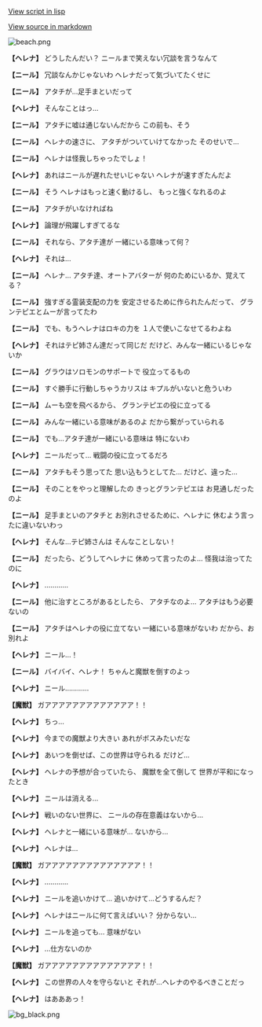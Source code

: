 [View script in lisp](../scripts/202282091.txt)

[View source in markdown](202282091.md)

![beach.png](../images/backgrounds/beach.png)

**【ヘレナ】**
どうしたんだい？
ニールまで笑えない冗談を言うなんて

**【ニール】**
冗談なんかじゃないわ
ヘレナだって気づいてたくせに

**【ニール】**
アタチが…足手まといだって

**【ヘレナ】**
そんなことはっ…

**【ニール】**
アタチに嘘は通じないんだから
この前も、そう

**【ニール】**
ヘレナの速さに、
アタチがついていけてなかった
そのせいで…

**【ニール】**
ヘレナは怪我しちゃったでしょ！

**【ヘレナ】**
あれはニールが遅れたせいじゃない
ヘレナが速すぎたんだよ

**【ニール】**
そう
ヘレナはもっと速く動けるし、
もっと強くなれるのよ

**【ニール】**
アタチがいなければね

**【ヘレナ】**
論理が飛躍しすぎてるな

**【ニール】**
それなら、アタチ達が
一緒にいる意味って何？

**【ヘレナ】**
それは…

**【ニール】**
ヘレナ…
アタチ達、オートアバターが
何のためにいるか、覚えてる？

**【ニール】**
強すぎる霊装支配の力を
安定させるために作られたんだって、
グランテピエとムーが言ってたわ

**【ニール】**
でも、もうヘレナはロキの力を
１人で使いこなせてるわよね

**【ヘレナ】**
それはテピ姉さん達だって同じだ
だけど、みんな一緒にいるじゃないか

**【ニール】**
グラウはソロモンのサポートで
役立ってるもの

**【ニール】**
すぐ勝手に行動しちゃうカリスは
キプルがいないと危ういわ

**【ニール】**
ムーも空を飛べるから、
グランテピエの役に立ってる

**【ニール】**
みんな一緒にいる意味があるのよ
だから繋がっていられる

**【ニール】**
でも…アタチ達が一緒にいる意味は
特にないわ

**【ヘレナ】**
ニールだって…
戦闘の役に立ってるだろ

**【ニール】**
アタチもそう思ってた
思い込もうとしてた…
だけど、違った…

**【ニール】**
そのことをやっと理解したの
きっとグランテピエは
お見通しだったのよ

**【ニール】**
足手まといのアタチと
お別れさせるために、ヘレナに
休むよう言ったに違いないわっ

**【ヘレナ】**
そんな…テピ姉さんは
そんなことしない！

**【ニール】**
だったら、どうしてヘレナに
休めって言ったのよ…
怪我は治ってたのに

**【ヘレナ】**
…………

**【ニール】**
他に治すところがあるとしたら、
アタチなのよ…
アタチはもう必要ないの

**【ニール】**
アタチはヘレナの役に立てない
一緒にいる意味がないわ
だから、お別れよ

**【ヘレナ】**
ニール…！

**【ニール】**
バイバイ、ヘレナ！
ちゃんと魔獣を倒すのよっ

**【ヘレナ】**
ニール…………

**【魔獣】**
ガアアアアアアアアアアアアア！！

**【ヘレナ】**
ちっ…

**【ヘレナ】**
今までの魔獣より大きい
あれがボスみたいだな

**【ヘレナ】**
あいつを倒せば、この世界は守られる
だけど…

**【ヘレナ】**
ヘレナの予想が合っていたら、
魔獣を全て倒して
世界が平和になったとき

**【ヘレナ】**
ニールは消える…

**【ヘレナ】**
戦いのない世界に、
ニールの存在意義はないから…

**【ヘレナ】**
ヘレナと一緒にいる意味が…
ないから…

**【ヘレナ】**
ヘレナは…

**【魔獣】**
ガアアアアアアアアアアアアアア！！

**【ヘレナ】**
…………

**【ヘレナ】**
ニールを追いかけて…
追いかけて…どうするんだ？

**【ヘレナ】**
ヘレナはニールに何て言えばいい？
分からない…

**【ヘレナ】**
ニールを追っても…
意味がない

**【ヘレナ】**
…仕方ないのか

**【魔獣】**
ガアアアアアアアアアアアアアア！！

**【ヘレナ】**
この世界の人々を守らないと
それが…ヘレナのやるべきことだっ

**【ヘレナ】**
はあああっ！

![bg_black.png](../images/backgrounds/bg_black.png)
